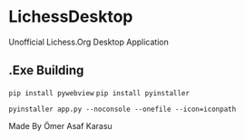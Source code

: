 # LichessDesktop
Unofficial Lichess.Org Desktop Application

## .Exe Building

``pip install pywebview``
``pip install pyinstaller``

``pyinstaller app.py --noconsole --onefile --icon=iconpath``

Made By Ömer Asaf Karasu
